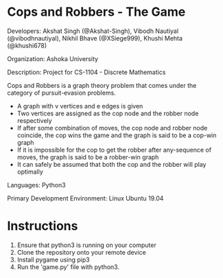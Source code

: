 # Cops and Robbers - The Game

Developers: Akshat Singh (@Akshat-Singh), Vibodh Nautiyal (@vibodhnautiyal), Nikhil Bhave (@XSiege999), Khushi Mehta (@khushi678)

Organization: Ashoka University

Description: Project for CS-1104 - Discrete Mathematics

Cops and Robbers is a graph theory problem that comes under the category of pursuit-evasion problems.

<ul>
	<li>A graph with v vertices and e edges is given</li>
	<li>Two vertices are assigned as the cop node and the robber node respectively</li>
	<li>If after some combination of moves, the cop node and robber node coincide, the cop wins the game and the graph is said to be a cop-win graph</li>
	<li>If it is impossible for the cop to get the robber after any-sequence of moves, the graph is said to be a robber-win graph</li>
	<li>It can safely be assumed that both the cop and the robber will play optimally</li>
</ul>

Languages: Python3

Primary Development Environment: Linux Ubuntu 19.04

# Instructions
1. Ensure that python3 is running on your computer<br>
2. Clone the repository onto your remote device<br>
3. Install pygame using pip3<br>
4. Run the 'game.py' file with python3. 
